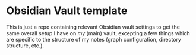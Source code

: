 # Obsidian Vault template

This is just a repo containing relevant Obsidian vault settings to get the same overall setup I have on *my* (main) vault, excepting a few things which are specific to the structure of my notes (graph configuration, directory structure, etc.).
